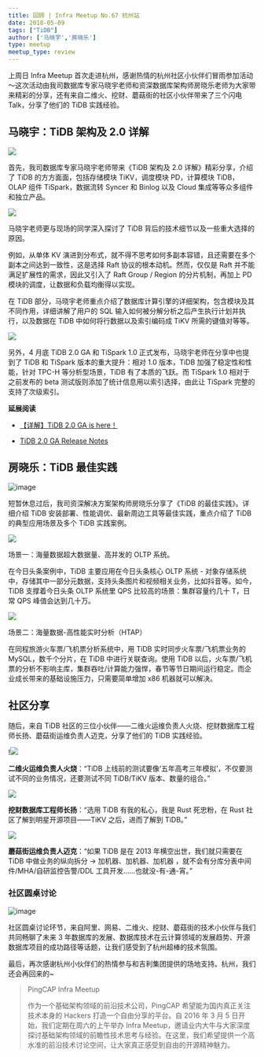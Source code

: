 ```yaml
---
title: 回顾 | Infra Meetup No.67 杭州站
date: 2018-05-09
tags: ["TiDB"]
author: ['马晓宇','房晓乐']
type: meetup
meetup_type: review
---
```


上周日 Infra Meetup 首次走进杭州，感谢热情的杭州社区小伙伴们冒雨参加活动～这次活动由我司数据库专家马晓宇老师和资深数据库架构师房晓乐老师为大家带来精彩的分享，还有来自二维火、挖财、蘑菇街的社区小伙伴带来了三个闪电 Talk，分享了他们的 TiDB 实践经验。

## 马晓宇：TiDB 架构及 2.0 详解

![](https://upload-images.jianshu.io/upload_images/542677-d172ce4bd20fb6ce.png?imageMogr2/auto-orient/strip%7CimageView2/2/w/1240)

首先，我司数据库专家马晓宇老师带来《TiDB 架构及 2.0 详解》精彩分享，介绍了 TiDB 的方方面面，包括存储模块 TiKV，调度模块 PD，计算模块 TiDB， OLAP 组件 TiSpark，数据流转 Syncer 和 Binlog 以及 Cloud 集成等等众多组件和独立产品。

![](https://upload-images.jianshu.io/upload_images/542677-3e0b93678950fabb.png?imageMogr2/auto-orient/strip%7CimageView2/2/w/1240)

马晓宇老师更与现场的同学深入探讨了 TiDB 背后的技术细节以及一些重大选择的原因。

例如，从单体 KV 演进到分布式，就不得不思考如何多副本容错，且还需要在多个副本之间达到一致性，这是选择 Raft 协议的根本动机。然而，仅仅是 Raft 并不能满足扩展性的需求，因此又引入了 Raft Group / Region 的分片机制，再加上 PD 模块的调度，让数据和负载均衡得以实现。

在 TiDB 部分，马晓宇老师重点介绍了数据库计算引擎的详细架构，包含模块及其不同作用，详细讲解了用户的 SQL 输入如何被分解分析之后产生执行计划并执行，以及数据在 TiDB 中如何将行数据以及索引编码成 TiKV 所需的键值对等等。

![](http://upload-images.jianshu.io/upload_images/542677-4fc373ea22626119?imageMogr2/auto-orient/strip%7CimageView2/2/w/1240)

另外，4 月底 TiDB 2.0 GA 和 TiSpark 1.0 正式发布，马晓宇老师在分享中也提到了 TiDB 和 TiSpark 版本的重大提升：相对 1.0 版本，TiDB 加强了稳定性和性能，针对 TPC-H 等分析型场景，TiDB 有了本质的飞跃。而 TiSpark 1.0 相对于之前发布的 beta 测试版则添加了统计信息用以索引选择，由此让 TiSpark 完整的支持了次级索引。

**延展阅读**

*   [【详解】TiDB 2.0 GA is here！](https://pingcap.com/blog-cn/tidb-2.0-ga-release-detail/)

*   [TiDB 2.0 GA Release Notes](https://pingcap.com/blog-cn/tidb-2.0-ga-release/)

## 房晓乐：TiDB 最佳实践

![image](http://upload-images.jianshu.io/upload_images/542677-5dd11c92ca4d8d46?imageMogr2/auto-orient/strip%7CimageView2/2/w/1240)

短暂休息过后，我司资深解决方案架构师房晓乐分享了《TiDB 的最佳实践》。详细介绍 TiDB 安装部署、性能调优、最新周边工具等最佳实践，重点介绍了 TiDB 的典型应用场景及多个 TiDB 实践案例。

![](http://upload-images.jianshu.io/upload_images/542677-ae148f7e530056b4?imageMogr2/auto-orient/strip%7CimageView2/2/w/1240)

场景一：海量数据超大数据量、高并发的 OLTP 系统。

在今日头条案例中，TiDB 主要应用在今日头条核心 OLTP 系统 - 对象存储系统中，存储其中一部分元数据，支持头条图片和视频相关业务，比如抖音等。如今，TiDB 支撑着今日头条 OLTP 系统里 QPS 比较高的场景：集群容量约几十 T，日常 QPS 峰值会达到几十万。

![](http://upload-images.jianshu.io/upload_images/542677-b1112d513c18255d?imageMogr2/auto-orient/strip%7CimageView2/2/w/1240)

场景二：海量数据-高性能实时分析（HTAP）

在同程旅游火车票/飞机票分析系统中，用 TiDB 实时同步火车票/飞机票业务的 MySQL，数千个分片，在 TiDB 中进行关联查询。使用 TiDB 以后，火车票/飞机票的分析不影响主库，集群吞吐/计算能力强悍，春节等节日期间运行稳定。而企业成长带来的基础设施压力，只需要简单增加 x86 机器就可以解决。

## 社区分享

随后，来自 TiDB 社区的三位小伙伴——二维火运维负责人火烧、挖财数据库工程师长扬、蘑菇街运维负责人迈克，分享了他们的 TiDB 实践经验。

!![](http://upload-images.jianshu.io/upload_images/542677-ccce78be198302fd?imageMogr2/auto-orient/strip%7CimageView2/2/w/1240)

**二维火运维负责人火烧**：“TiDB 上线前的测试要像‘五年高考三年模拟’，不仅要测试不同的业务情况，还要测试不同 TiDB/TiKV 版本、数量的组合。”

![](http://upload-images.jianshu.io/upload_images/542677-b1a242a242eaab5c?imageMogr2/auto-orient/strip%7CimageView2/2/w/1240)

**挖财数据库工程师长扬**：“选用 TiDB 有我的私心，我是 Rust 死忠粉，在 Rust 社区了解到明星开源项目——TiKV 之后，进而了解到 TiDB。”

![](http://upload-images.jianshu.io/upload_images/542677-1b1dd99d31aa7385?imageMogr2/auto-orient/strip%7CimageView2/2/w/1240)

**蘑菇街运维负责人迈克**：“如果 TiDB 是在 2013 年横空出世，我们就只需要在 TiDB 中做业务的纵向拆分 -> 加机器、加机器、加机器 ，就不会有分库分表中间件/MHA/自研监控告警/DDL 工具开发……也就没-有-通-宵。”

### 社区圆桌讨论

![image](http://upload-images.jianshu.io/upload_images/542677-8331fd4c91002e23?imageMogr2/auto-orient/strip%7CimageView2/2/w/1240)

社区圆桌讨论环节，来自阿里、网易、二维火、挖财、蘑菇街的技术小伙伴与我们共同畅聊了未来 3 年数据库的发展、数据库技术在云计算领域的发展趋势、开源数据库项目的成功路径等话题，让我们感受到了杭州超棒的技术氛围。

最后，再次感谢杭州小伙伴们的热情参与和吉利集团提供的场地支持。杭州，我们还会再回来的~

>PingCAP Infra Meetup
>
>作为一个基础架构领域的前沿技术公司，PingCAP 希望能为国内真正关注技术本身的 Hackers 打造一个自由分享的平台。自 2016 年 3 月 5 日开始，我们定期在周六的上午举办 Infra Meetup，邀请业内大牛与大家深度探讨基础架构领域的前瞻性技术思考与经验。在这里，我们希望提供一个高水准的前沿技术讨论空间，让大家真正感受到自由的开源精神魅力。

